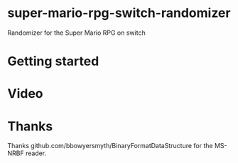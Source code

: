 # super-mario-rpg-switch-randomizer
Randomizer for the Super Mario RPG on switch
# Getting started


# Video


# Thanks

Thanks github.com/bbowyersmyth/BinaryFormatDataStructure for the MS-NRBF reader.